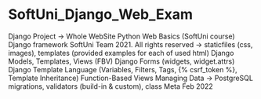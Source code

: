 # SoftUni_Django_Web_Exam
Django Project -> Whole WebSite  Python Web Basics (SoftUni course) Django framework  SoftUni Team 2021. All rights reserved -> staticfiles (css, images), templates (provided examples for each of used html)  Django Models, Templates, Views (FBV)  Django Forms (widgets, widget.attrs)  Django Template Language (Variables, Filters, Tags, {% csrf_token %}, Template Inheritance)  Function-Based Views  Managing Data -> PostgreSQL  migrations, validators (build-in &amp; custom), class Meta  Feb 2022
